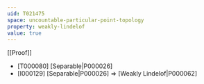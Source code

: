 ```yaml
---
uid: T021475
space: uncountable-particular-point-topology
property: weakly-lindelof
value: true
---
```

[[Proof]]

* [T000080] [Separable|P000026]
* [I000129] [Separable|P000026] => [Weakly Lindelof|P000062]


